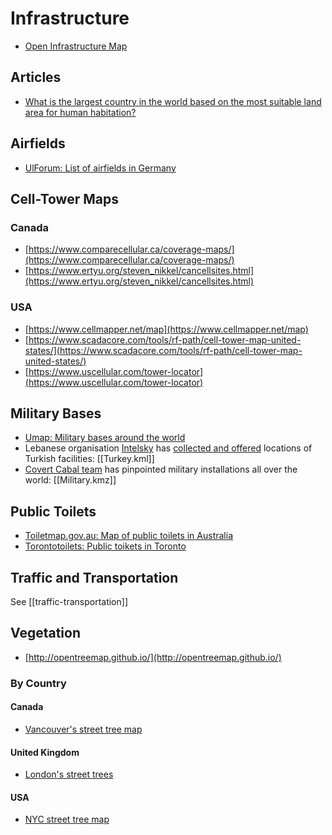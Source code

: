 # Infrastructure
* [Open Infrastructure Map](https://openinframap.org/)

## Articles
* [What is the largest country in the world based on the most suitable land area for human habitation?](https://vividmaps.com/largest-country-world/)

## Airfields
* [UlForum: List of airfields in Germany](https://www.ulforum.de/flugplatzliste)

## Cell-Tower Maps
### Canada
* [https://www.comparecellular.ca/coverage-maps/](https://www.comparecellular.ca/coverage-maps/)
* [https://www.ertyu.org/steven_nikkel/cancellsites.html](https://www.ertyu.org/steven_nikkel/cancellsites.html)

### USA
* [https://www.cellmapper.net/map](https://www.cellmapper.net/map)
* [https://www.scadacore.com/tools/rf-path/cell-tower-map-united-states/](https://www.scadacore.com/tools/rf-path/cell-tower-map-united-states/)
* [https://www.uscellular.com/tower-locator](https://www.uscellular.com/tower-locator)

## Military Bases
* [Umap: Military bases around the world](https://umap.openstreetmap.fr/en/map/military-bases-around-the-world_510207#3/27.84/59.41)
* Lebanese organisation [Intelsky](https://twitter.com/Intel_sky) has [collected and offered](https://twitter.com/Intel_sky/status/1475548598968401925) locations of Turkish facilities: [[Turkey.kml]]
* [Covert Cabal team](https://twitter.com/CovertCabal) has pinpointed military installations all over the world: [[Military.kmz]]

## Public Toilets
* [Toiletmap.gov.au: Map of public toilets in Australia](https://toiletmap.gov.au/)
* [Torontotoilets: Public toikets in Toronto](https://torontotoilets.org/)

## Traffic and Transportation
See [[traffic-transportation]]

## Vegetation
* [http://opentreemap.github.io/](http://opentreemap.github.io/)

### By Country
#### Canada
* [Vancouver's street tree map](https://opendata.vancouver.ca/explore/dataset/street-trees/)

#### United Kingdom
* [London's street trees](https://apps.london.gov.uk/street-trees/)

#### USA
* [NYC street tree map](https://tree-map.nycgovparks.org/)